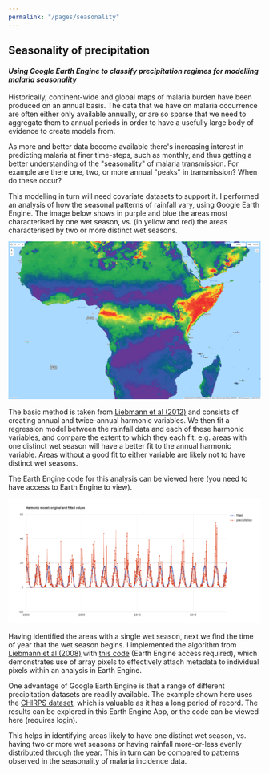 ```yaml
---
permalink: "/pages/seasonality"
---
```


## Seasonality of precipitation

#### *Using Google Earth Engine to classify precipitation regimes for modelling malaria seasonality*

Historically, continent-wide and global maps of malaria burden have been produced on an annual basis. The data that we have on malaria occurrence are often either only available annually, or are so sparse that we need to aggregate them to annual periods in order to have a usefully large body of evidence to create models from. 

As more and better data become available there's increasing interest in predicting malaria at finer time-steps, such as monthly, and thus getting a better understanding of the "seasonality" of malaria transmission. For example are there one, two, or more annual "peaks" in transmission? When do these occur?

This modelling in turn will need covariate datasets to support it. I performed an analysis of how the seasonal patterns of rainfall vary, using Google Earth Engine. The image below shows in purple and blue the areas most characterised by one wet season, vs. (in yellow and red) the areas characterised by two or more distinct wet seasons.

<img src="../images/seasonality/bimodal_regions_africa.png?raw=true"/> 

The basic method is taken from <a href="https://journals.ametsoc.org/doi/10.1175/JCLI-D-11-00157.1" target="_blank">Liebmann et al (2012)</a> and consists of creating annual and twice-annual harmonic variables. We then fit a regression model between the rainfall data and each of these harmonic variables, and compare the extent to which they each fit: e.g. areas with one distinct wet season will have a better fit to the annual harmonic variable. Areas without a good fit to either variable are likely not to have distinct wet seasons.

The Earth Engine code for this analysis can be viewed 
<a href="https://code.earthengine.google.com/80f0fd74e01c83fa002b878d5c34f6e2" target="_blank">
here</a> (you need to have access to Earth Engine to view).

<img src="../images/seasonality/ee-chart.png?raw=true"/> 

Having identified the areas with a single wet season, next we find the time of year that the wet season begins. I implemented the algorithm from <a href="https://journals.ametsoc.org/doi/pdf/10.1175/2007JCLI1762.1" target="_blank">Liebmann et al (2008)</a> with <a href="https://code.earthengine.google.com/b1beb30075deda24a6482bf77acd6e8a" target="_blank">this code</a> (Earth Engine access required), which demonstrates use of array pixels to effectively attach metadata to individual pixels within an analysis in Earth Engine.

One advantage of Google Earth Engine is that a range of different precipitation datasets are readily available. The example shown here uses the <a href="https://www.chc.ucsb.edu/data/chirps" target="_blank">CHIRPS dataset</a>, which is valuable as it has a long period of record. The results can be explored in this Earth Engine App, or the code can be viewed here (requires login).

This helps in identifying areas likely to have one distinct wet season, vs. having two or more wet seasons or having rainfall more-or-less evenly distributed through the year. This in turn can be compared to patterns observed in the seasonality of malaria incidence data.